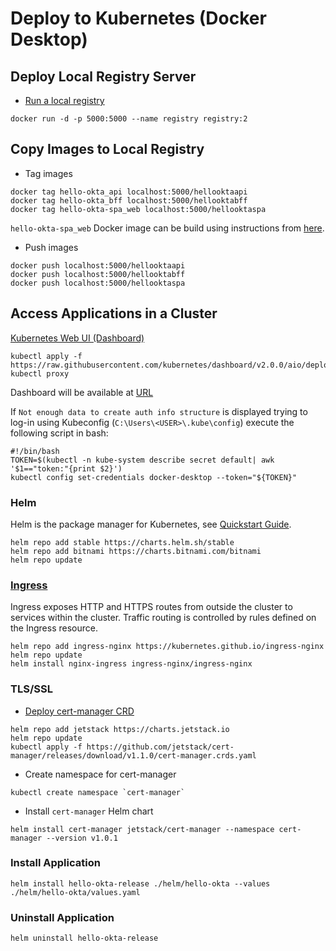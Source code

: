 # Deploy to Kubernetes (Docker Desktop)

## Deploy Local Registry Server

- [Run a local registry](https://docs.docker.com/registry/)
```
docker run -d -p 5000:5000 --name registry registry:2
```

## Copy Images to Local Registry

- Tag images 
```
docker tag hello-okta_api localhost:5000/hellooktaapi
docker tag hello-okta_bff localhost:5000/hellooktabff
docker tag hello-okta-spa_web localhost:5000/hellooktaspa
```
`hello-okta-spa_web` Docker image can be build using instructions from [here](https://github.com/gennadyyonov/hello-okta-spa).

- Push images
```
docker push localhost:5000/hellooktaapi
docker push localhost:5000/hellooktabff
docker push localhost:5000/hellooktaspa
```

## Access Applications in a Cluster

[Kubernetes Web UI (Dashboard)](https://kubernetes.io/docs/tasks/access-application-cluster/web-ui-dashboard/)

```
kubectl apply -f https://raw.githubusercontent.com/kubernetes/dashboard/v2.0.0/aio/deploy/recommended.yaml
kubectl proxy
```
Dashboard will be available at [URL](http://localhost:8001/api/v1/namespaces/kubernetes-dashboard/services/https:kubernetes-dashboard:/proxy/)

If `Not enough data to create auth info structure` is displayed trying to log-in using Kubeconfig (`C:\Users\<USER>\.kube\config`)
execute the following script in bash:
```
#!/bin/bash
TOKEN=$(kubectl -n kube-system describe secret default| awk '$1=="token:"{print $2}')
kubectl config set-credentials docker-desktop --token="${TOKEN}"
```

### Helm

Helm is the package manager for Kubernetes, see [Quickstart Guide](https://helm.sh/docs/intro/quickstart/).
```
helm repo add stable https://charts.helm.sh/stable
helm repo add bitnami https://charts.bitnami.com/bitnami
helm repo update
```

### [Ingress](https://kubernetes.io/docs/concepts/services-networking/ingress/)

Ingress exposes HTTP and HTTPS routes from outside the cluster to services within the cluster. Traffic routing is controlled by rules defined on the Ingress resource.

```
helm repo add ingress-nginx https://kubernetes.github.io/ingress-nginx
helm repo update
helm install nginx-ingress ingress-nginx/ingress-nginx
```

### TLS/SSL

- [Deploy cert-manager CRD](https://cert-manager.io/docs/installation/kubernetes/)
```
helm repo add jetstack https://charts.jetstack.io
helm repo update
kubectl apply -f https://github.com/jetstack/cert-manager/releases/download/v1.1.0/cert-manager.crds.yaml
```

- Create namespace for cert-manager
```
kubectl create namespace `cert-manager`
```

- Install `cert-manager` Helm chart
```
helm install cert-manager jetstack/cert-manager --namespace cert-manager --version v1.0.1
```

### Install Application
```
helm install hello-okta-release ./helm/hello-okta --values ./helm/hello-okta/values.yaml
```

### Uninstall Application
```
helm uninstall hello-okta-release
```